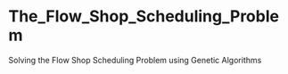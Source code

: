 # The_Flow_Shop_Scheduling_Problem
Solving the Flow Shop Scheduling Problem using Genetic Algorithms 
